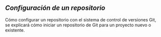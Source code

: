 ## _Configuración de un repositorio_
Cómo configurar un repositorio con el sistema de control de versiones Git, se explicará cómo iniciar un repositorio de Git para un proyecto nuevo o existente.
